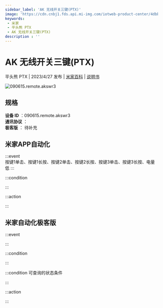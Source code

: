 ```yaml
---
sidebar_label: 'AK 无线开关三键(PTX)'
image: 'https://cdn.cnbj1.fds.api.mi-img.com/iotweb-product-center/4dbb679f61f5b168be1b954bd87e074f_1680853186682.png?GalaxyAccessKeyId=AKVGLQWBOVIRQ3XLEW&Expires=9223372036854775807&Signature=xERa7zRPHUroJmwYK/xQ4ABXPPk='
keywords: 
 - 米家
 - 平头熊 PTX
 - AK 无线开关三键(PTX)
description : ''
---
```

# AK 无线开关三键(PTX)

平头熊 PTX | 2023/4/27 发布 | [米家百科](https://home.mi.com/webapp/content/baike/product/index.html?model=090615.remote.akswr3) | [说明书](https://home.mi.com/views/introduction.html?model=090615.remote.akswr3&region=cn)

![090615.remote.akswr3](https://cdn.cnbj1.fds.api.mi-img.com/iotweb-product-center/4dbb679f61f5b168be1b954bd87e074f_1680853186682.png?GalaxyAccessKeyId=AKVGLQWBOVIRQ3XLEW&Expires=9223372036854775807&Signature=xERa7zRPHUroJmwYK/xQ4ABXPPk=)

## 规格  
> 
**设备 ID** ：090615.remote.akswr3  
**通讯协议** ：  
**极客版**  ： 待补充 


## 米家APP自动化  

:::event  
按键1单击、按键1长按、按键2单击、按键2长按、按键3单击、按键3长按、电量低
:::

:::condition  

:::

:::action   

:::

## 米家自动化极客版  

:::event  

:::

:::condition  

:::

:::condition 可查询的状态条件  

:::

:::action  

:::

        
